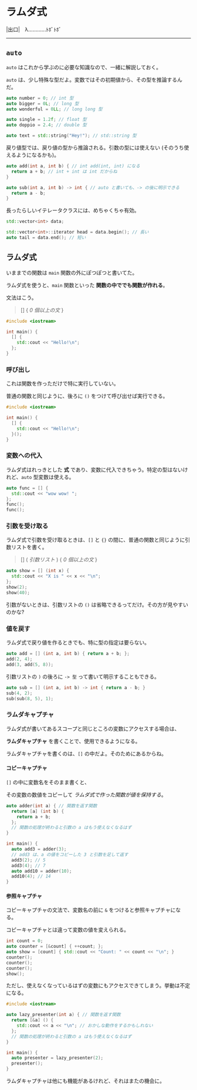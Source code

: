 # ラムダ式

|出口|　λ............ﾄﾎﾞﾄﾎﾞ

---

## `auto`

`auto` はこれから学ぶのに必要な知識なので、一緒に解説しておく。

`auto` は、少し特殊な型だよ。変数ではその初期値から、その型を推論するんだ。

```cpp
auto number = 0; // int 型
auto bigger = 0L; // long 型
auto wonderful = 0LL; // long long 型

auto single = 1.2f; // float 型
auto doppio = 2.4; // double 型

auto text = std::string("Hey!"); // std::string 型
```

戻り値型では、戻り値の型から推論される。引数の型には使えない (そのうち使えるようになるかも)。

```cpp
auto add(int a, int b) { // int add(int, int) になる
  return a + b; // int + int は int だからね
}

auto sub(int a, int b) -> int { // auto と書いても、-> の後に明示できる
  return a - b;
}
```

長ったらしいイテレータクラスには、めちゃくちゃ有効。

```cpp
std::vector<int> data;

std::vector<int>::iterator head = data.begin(); // 長い
auto tail = data.end(); // 短い
```


## ラムダ式

いままでの関数は `main` 関数の外にぽつぽつと書いてた。

ラムダ式を使うと、`main` 関数といった **関数の中ででも関数が作れる**。

文法はこう。

> [] { *0 個以上の文* }

```cpp
#include <iostream>

int main() {
  [] {
    std::cout << "Hello!\n";
  };
}
```

### 呼び出し

これは関数を作っただけで特に実行していない。

普通の関数と同じように、後ろに `()` をつけて呼び出せば実行できる。

```cpp
#include <iostream>

int main() {
  [] {
    std::cout << "Hello!\n";
  }();
}
```


### 変数への代入

ラムダ式はれっきとした **式** であり、変数に代入できちゃう。特定の型はないけれど、`auto` 型変数は使える。

```cpp
auto func = [] {
  std::cout << "wow wow! ";
};
func();
func();
```


### 引数を受け取る

ラムダ式で引数を受け取るときは、`[]` と `{}` の間に、普通の関数と同じように引数リストを書く。

> [] ( *引数リスト* ) { *0 個以上の文* }

```cpp
auto show = [] (int x) {
  std::cout << "X is " << x << "\n";
};
show(2);
show(40);
```

引数がないときは、引数リストの `()` は省略できるってだけ。その方が見やすいのかな?


### 値を戻す

ラムダ式で戻り値を作るときでも、特に型の指定は要らない。

```cpp
auto add = [] (int a, int b) { return a + b; };
add(2, 4);
add(3, add(5, 8));
```

引数リストの `)` の後ろに `-> 型` って書いて明示することもできる。

```cpp
auto sub = [] (int a, int b) -> int { return a - b; }
sub(4, 2);
sub(sub(8, 5), 1);
```


### ラムダキャプチャ

ラムダ式が書いてあるスコープと同じところの変数にアクセスする場合は、

**ラムダキャプチャ** を書くことで、使用できるようになる。

ラムダキャプチャを書くのは、`[]` の中だよ。そのためにあるからね。


#### コピーキャプチャ

`[]` の中に変数名をそのまま書くと、

その変数の数値をコピーして *ラムダ式で作った関数が値を保持する*。

```cpp
auto adder(int a) { // 関数を返す関数
  return [a] (int b) {
    return a + b;
  };
  // 関数の処理が終わると引数の a はもう使えなくなるはず
}

int main() {
  auto add3 = adder(3);
  // add3 は、a の値をコピーした 3 と引数を足して返す
  add3(2); // 5
  add3(4); // 7
  auto add10 = adder(10);
  add10(4); // 14
}
```


#### 参照キャプチャ

コピーキャプチャの文法で、変数名の前に `&` をつけると参照キャプチャになる。

コピーキャプチャとは違って変数の値を変えられる。

```cpp
int count = 0;
auto counter = [&count] { ++count; };
auto show = [count] { std::cout << "Count: " << count << "\n"; }
counter();
counter();
counter();
show();
```

ただし、使えなくなっているはずの変数にもアクセスできてしまう。挙動は不定になる。

```cpp
#include <iostream>

auto lazy_presenter(int a) { // 関数を返す関数
  return [&a] () {
    std::cout << a << "\n"; // おかしな動作をするかもしれない
  };
  // 関数の処理が終わると引数の a はもう使えなくなるはず
}

int main() {
  auto presenter = lazy_presenter(2);
  presenter();
}
```

ラムダキャプチャは他にも機能があるけれど、それはまたの機会に。
